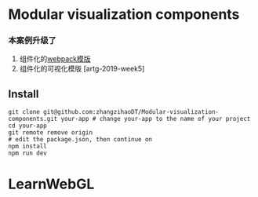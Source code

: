 # Modular visualization components

### 本案例升级了 

1. 组件化的[webpack模版](https://segmentfault.com/a/1190000017745622)
2. 组件化的可视化模版 [artg-2019-week5]


## Install
```
git clone git@github.com:zhangzihaoDT/Modular-visualization-components.git your-app # change your-app to the name of your project
cd your-app
git remote remove origin
# edit the package.json, then continue on
npm install
npm run dev
```
# LearnWebGL
